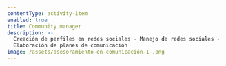 ```yaml
---
contentType: activity-item
enabled: true
title: Community manager
description: >-
  Creación de perfiles en redes sociales - Manejo de redes sociales -
  Elaboración de planes de comunicación 
image: /assets/asesoramiento-en-comunicación-1-.png
---
```


